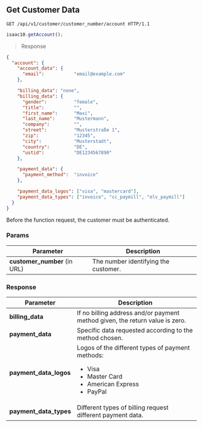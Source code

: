 ## Get Customer Data

```http
GET /api/v1/customer/customer_number/account HTTP/1.1
```

```javascript
isaac10.getAccount();
```

> Response

```json
{
  "account": {
    "account_data": {
      "email":           "email@example.com"
    },

    "billing_data": "none",
    "billing_data": {
      "gender":          "female",
      "title":           "",
      "first_name":      "Maxi",
      "last_name":       "Mustermann",
      "company":         "",
      "street":          "Musterstraße 1",
      "zip":             "12345",
      "city":            "Musterstadt",
      "country":         "DE",
      "ustid":           "DE1234567890"
    },

    "payment_data": {
      "payment_method":  "invoice"
    },

    "payment_data_logos": ["visa", "mastercard"],
    "payment_data_types": ["invoice", "cc_paymill", "elv_paymill"]
  }
}
```


<aside class="success">
Before the function request, the customer must be authenticated.
</aside>

### Params

Parameter | Description
----------|-------------
**customer_number** (in URL) | The number identifying the customer.  

### Response
Parameter | Description
----------|-------------
**billing_data** | If no billing address and/or payment method given, the return value is zero.
**payment_data** | Specific data requested according to the method chosen.
**payment_data_logos** | Logos of the different types of payment methods: <ul> <div style="text-align: left;"> <li>Visa</li> <li>Master Card</li> <li>American Express</li> <li> PayPal</li> </ul>
**payment_data_types** | Different types of billing request different payment data.
